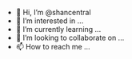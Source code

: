 - 👋 Hi, I’m @shancentral
- 👀 I’m interested in ...
- 🌱 I’m currently learning ...
- 💞️ I’m looking to collaborate on ...
- 📫 How to reach me ...

<!---
shancentral/shancentral is a ✨ special ✨ repository because its `README.md` (this file) appears on your GitHub profile.
You can click the Preview link to take a look at your changes.
--->
